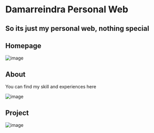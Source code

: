# Damarreindra Personal Web 

## So its just my personal web, nothing special

## Homepage

![image](https://user-images.githubusercontent.com/80618060/195870104-9f29e8c5-1d20-40d0-af23-ae5f861e8fec.png)

## About 

You can find my skill and experiences here

![image](https://user-images.githubusercontent.com/80618060/195870143-ada76124-ccd5-448e-8717-1a3c52be664e.png)

## Project 

![image](https://user-images.githubusercontent.com/80618060/195870374-8b50549d-8f40-41ae-b5f6-9fc9f6a5d3a1.png)
